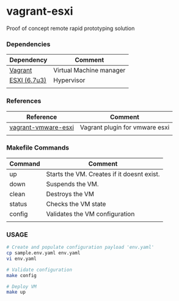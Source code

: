 # vagrant-esxi
Proof of concept remote rapid prototyping solution

### Dependencies
| Dependency | Comment |
| - | - |
| [Vagrant](https://www.vagrantup.com/) | Virtual Machine manager |
| [ESXI (6.7u3)](https://my.vmware.com/en/group/vmware/evalcenter?p=free-esxi6) | Hypervisor |
| | |

### References
| Reference | Comment |
| - | - |
| [vagrant-vmware-esxi](https://github.com/josenk/vagrant-vmware-esxi) | Vagrant plugin for vmware esxi |
| | |

### Makefile Commands
| Command | Comment |
| - | - |
| up | Starts the VM. Creates if it doesnt exist.|
| down | Suspends the VM. |
| clean | Destroys the VM |
| status | Checks the VM state |
| config | Validates the VM configuration |
| | |

### USAGE
```bash
# Create and populate configuration payload 'env.yaml'
cp sample.env.yaml env.yaml
vi env.yaml

# Validate configuration
make config

# Deploy VM
make up


```
